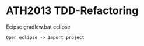 ATH2013 TDD-Refactoring 
=======================

Ecipse
    gradlew.bat eclipse
 
    Open eclipse -> Import project


